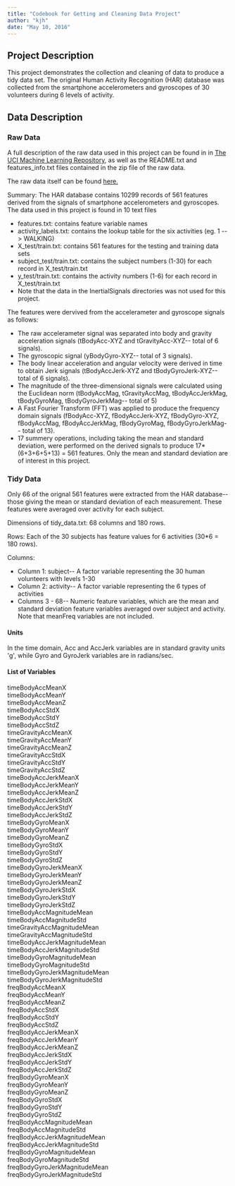 ```yaml
---
title: "Codebook for Getting and Cleaning Data Project"
author: "kjh"
date: "May 10, 2016"
---
```


## Project Description
This project demonstrates the collection and cleaning of data to produce a tidy data set. The original Human Activity Recognition (HAR) database was collected from the smartphone accelerometers and gyroscopes of 30 volunteers during 6 levels of activity. 

## Data Description

### Raw Data
A full description of the raw data used in this project can be found in
in [The UCI Machine Learning Repository](http://archive.ics.uci.edu/ml/datasets/Human+Activity+Recognition+Using+Smartphones), as well as the README.txt and features_info.txt files contained in the zip file of the raw data. 

The raw data itself can be found [here.](https://d396qusza40orc.cloudfront.net/getdata%2Fprojectfiles%2FUCI%20HAR%20Dataset.zip)


Summary: The HAR database contains 10299 records of 561 features derived from the signals of smartphone accelerometers and gyroscopes. The data used in this project is found in 10 text files

  + features.txt: contains feature variable names
  + activity_labels.txt: contains the lookup table for the six activities (eg. 1 --> WALKING)
  + X_test/train.txt: contains 561 features for the testing and training data sets
  + subject_test/train.txt: contains the subject numbers (1-30) for each record in X_test/train.txt
  + y_test/train.txt: contains the activity numbers (1-6) for each record in X_test/train.txt
  + Note that the data in the InertialSignals directories was not used for this project.

The features were dervived from the accelerameter and gyroscope signals as follows:

  + The raw accelerameter signal was separated into body and gravity acceleration signals (tBodyAcc-XYZ and tGravityAcc-XYZ-- total of 6 signals).
  + The gyroscopic signal (yBodyGyro-XYZ-- total of 3 signals).
  + The body linear acceleration and angular velocity were derived in time to obtain Jerk signals (tBodyAccJerk-XYZ and tBodyGyroJerk-XYZ-- total of 6 signals).
  + The magnitude of the three-dimensional signals were calculated using the Euclidean norm (tBodyAccMag, tGravityAccMag, tBodyAccJerkMag, tBodyGyroMag, tBodyGyroJerkMag-- total of 5)
  + A Fast Fourier Transform (FFT) was applied to produce the frequency domain signals (fBodyAcc-XYZ, fBodyAccJerk-XYZ, fBodyGyro-XYZ, fBodyAccMag, fBodyAccJerkMag, fBodyGyroMag, fBodyGyroJerkMag-- total of 13).
  + 17 summery operations, including taking the mean and standard deviation, were performed on the derived signals to produce 17*(6+3+6+5+13) = 561 features. Only the mean and standard deviation are of interest in this project.

### Tidy Data

Only 66 of the orignal 561 features were extracted from the HAR database-- those giving the mean or standard deviation of each measurement. These features were averaged over activity for each subject.

Dimensions of tidy_data.txt: 68 columns and 180 rows.

Rows: Each of the 30 subjects has feature values for 6 activities (30*6 = 180 rows).

Columns:

* Column  1: subject--   A factor variable representing the 30 human volunteers with levels 1-30
* Column  2: activity--  A factor variable representing the 6 types of activities
* Columns 3 - 68--       Numeric feature variables, which are the mean and standard deviation feature variables averaged over subject and activity. Note that meanFreq variables are not included.

#### Units
In the time domain, Acc and AccJerk variables are in standard gravity units 'g', while Gyro and GyroJerk variables are in radians/sec.

#### List of Variables
timeBodyAccMeanX             
timeBodyAccMeanY              
timeBodyAccMeanZ              
timeBodyAccStdX              
timeBodyAccStdY               
timeBodyAccStdZ               
timeGravityAccMeanX          
timeGravityAccMeanY           
timeGravityAccMeanZ           
timeGravityAccStdX           
timeGravityAccStdY            
timeGravityAccStdZ            
timeBodyAccJerkMeanX         
timeBodyAccJerkMeanY          
timeBodyAccJerkMeanZ          
timeBodyAccJerkStdX          
timeBodyAccJerkStdY           
timeBodyAccJerkStdZ           
timeBodyGyroMeanX            
timeBodyGyroMeanY             
timeBodyGyroMeanZ             
timeBodyGyroStdX             
timeBodyGyroStdY              
timeBodyGyroStdZ              
timeBodyGyroJerkMeanX        
timeBodyGyroJerkMeanY         
timeBodyGyroJerkMeanZ         
timeBodyGyroJerkStdX         
timeBodyGyroJerkStdY          
timeBodyGyroJerkStdZ          
timeBodyAccMagnitudeMean     
timeBodyAccMagnitudeStd       
timeGravityAccMagnitudeMean   
timeGravityAccMagnitudeStd   
timeBodyAccJerkMagnitudeMean  
timeBodyAccJerkMagnitudeStd   
timeBodyGyroMagnitudeMean    
timeBodyGyroMagnitudeStd      
timeBodyGyroJerkMagnitudeMean  
timeBodyGyroJerkMagnitudeStd  
freqBodyAccMeanX              
freqBodyAccMeanY              
freqBodyAccMeanZ             
freqBodyAccStdX               
freqBodyAccStdY               
freqBodyAccStdZ              
freqBodyAccJerkMeanX          
freqBodyAccJerkMeanY          
freqBodyAccJerkMeanZ         
freqBodyAccJerkStdX           
freqBodyAccJerkStdY           
freqBodyAccJerkStdZ          
freqBodyGyroMeanX             
freqBodyGyroMeanY             
freqBodyGyroMeanZ            
freqBodyGyroStdX              
freqBodyGyroStdY              
freqBodyGyroStdZ             
freqBodyAccMagnitudeMean      
freqBodyAccMagnitudeStd       
freqBodyAccJerkMagnitudeMean   
freqBodyAccJerkMagnitudeStd   
freqBodyGyroMagnitudeMean     
freqBodyGyroMagnitudeStd     
freqBodyGyroJerkMagnitudeMean   
freqBodyGyroJerkMagnitudeStd   

